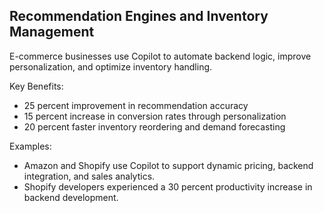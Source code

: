 <!-- Copilot Prompt: "Describe how e-commerce platforms use GitHub Copilot for personalization and automation." -->

## Recommendation Engines and Inventory Management

E-commerce businesses use Copilot to automate backend logic, improve personalization, and optimize inventory handling.

Key Benefits:
- 25 percent improvement in recommendation accuracy
- 15 percent increase in conversion rates through personalization
- 20 percent faster inventory reordering and demand forecasting

Examples:
- Amazon and Shopify use Copilot to support dynamic pricing, backend integration, and sales analytics.
- Shopify developers experienced a 30 percent productivity increase in backend development.
